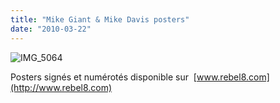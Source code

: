 ```yaml
---
title: "Mike Giant & Mike Davis posters"
date: "2010-03-22"
---
```


![](/uploads/IMG_5064.jpg "IMG_5064")

Posters signés et numérotés disponible sur  [www.rebel8.com](http://www.rebel8.com)
